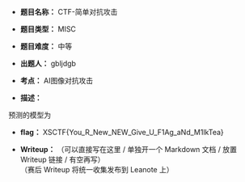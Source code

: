 * **题目名称：** CTF-简单对抗攻击

* **题目类型：** MISC

* **题目难度：** 中等

* **出题人：** gbljdgb

* **考点：**  AI图像对抗攻击

* **描述：**  

预测的模型为

* **flag：** XSCTF{You_R_New_NEW_Give_U_F1Ag_aNd_M1lkTea}

* **Writeup：** （可以直接写在这里 / 单独开一个 Markdown 文档 / 放置 Writeup 链接 / 有空再写）  
（赛后 Writeup 将统一收集发布到 Leanote 上）
